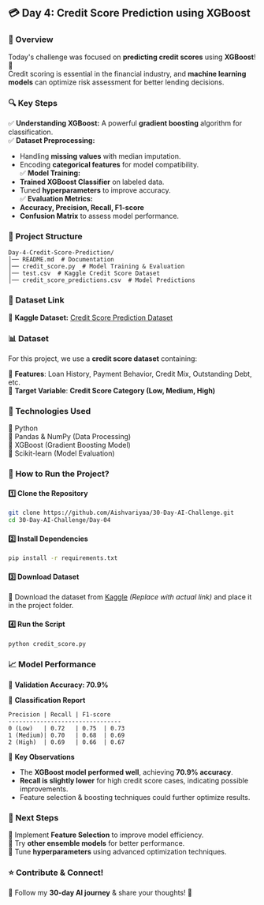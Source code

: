 ## 💳 Day 4: Credit Score Prediction using XGBoost  

### 📌 Overview  
Today's challenge was focused on **predicting credit scores** using **XGBoost**! 🏦  
Credit scoring is essential in the financial industry, and **machine learning models** can optimize risk assessment for better lending decisions.  

### 🔍 Key Steps  
✅ **Understanding XGBoost:** A powerful **gradient boosting** algorithm for classification.  
✅ **Dataset Preprocessing:**  
   - Handling **missing values** with median imputation.  
   - Encoding **categorical features** for model compatibility.  
✅ **Model Training:**  
   - **Trained XGBoost Classifier** on labeled data.  
   - Tuned **hyperparameters** to improve accuracy.  
✅ **Evaluation Metrics:**  
   - **Accuracy, Precision, Recall, F1-score**  
   - **Confusion Matrix** to assess model performance.  

### 📂 Project Structure  
```
Day-4-Credit-Score-Prediction/
│── README.md  # Documentation  
│── credit_score.py  # Model Training & Evaluation  
│── test.csv  # Kaggle Credit Score Dataset  
│── credit_score_predictions.csv  # Model Predictions  
```

### 🔗 Dataset Link  
📌 **Kaggle Dataset:** [Credit Score Prediction Dataset](https://www.kaggle.com/datasets/abhishekhere/credit-score)   

### 📊 Dataset  
For this project, we use a **credit score dataset** containing:  

📌 **Features**: Loan History, Payment Behavior, Credit Mix, Outstanding Debt, etc.  
🎯 **Target Variable**: **Credit Score Category (Low, Medium, High)**  

### 🔧 Technologies Used  
🔹 Python  
🔹 Pandas & NumPy (Data Processing)  
🔹 XGBoost (Gradient Boosting Model)  
🔹 Scikit-learn (Model Evaluation)  

### 📜 How to Run the Project?  
#### 1️⃣ Clone the Repository  
```bash
git clone https://github.com/Aishvariyaa/30-Day-AI-Challenge.git
cd 30-Day-AI-Challenge/Day-04
```

#### 2️⃣ Install Dependencies  
```bash
pip install -r requirements.txt
```

#### 3️⃣ Download Dataset  
📌 Download the dataset from [Kaggle](#) *(Replace with actual link)* and place it in the project folder.  

#### 4️⃣ Run the Script  
```bash
python credit_score.py
```

### 📈 Model Performance  
📌 **Validation Accuracy: 70.9%**  

📌 **Classification Report**  
```
Precision | Recall | F1-score  
--------------------------------  
0 (Low)   | 0.72   | 0.75  | 0.73  
1 (Medium)| 0.70   | 0.68  | 0.69  
2 (High)  | 0.69   | 0.66  | 0.67  
```
📌 **Key Observations**  
- The **XGBoost model performed well**, achieving **70.9% accuracy**.  
- **Recall is slightly lower** for high credit score cases, indicating possible improvements.  
- Feature selection & boosting techniques could further optimize results.  

### 📌 Next Steps  
🔹 Implement **Feature Selection** to improve model efficiency.  
🔹 Try **other ensemble models** for better performance.  
🔹 Tune **hyperparameters** using advanced optimization techniques.  

### ⭐ Contribute & Connect!  
📢 Follow my **30-day AI journey** & share your thoughts! 🚀  
